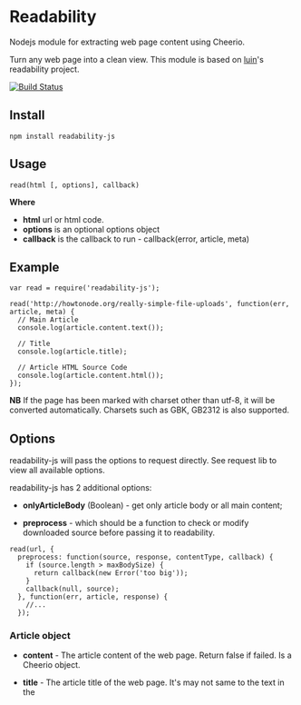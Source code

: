 # Readability

Nodejs module for extracting web page content using Cheerio.

Turn any web page into a clean view. This module is based on [luin](https://github.com/luin/readability)'s readability project.

[![Build Status](https://travis-ci.org/Ournet/readability-js.png?branch=master)](https://travis-ci.org/Ournet/readability-js)

## Install

```
npm install readability-js
```

## Usage

```
read(html [, options], callback)
```

**Where**

- **html** url or html code.
- **options** is an optional options object
- **callback** is the callback to run - callback(error, article, meta)

## Example

```
var read = require('readability-js');

read('http://howtonode.org/really-simple-file-uploads', function(err, article, meta) {
  // Main Article
  console.log(article.content.text());

  // Title
  console.log(article.title);

  // Article HTML Source Code
  console.log(article.content.html());
});
```

**NB** If the page has been marked with charset other than utf-8, it will be converted automatically. Charsets such as GBK, GB2312 is also supported.

## Options

readability-js will pass the options to request directly. See request lib to view all available options.

readability-js has 2 additional options:

- **onlyArticleBody** (Boolean) - get only article body or all main content;

- **preprocess** - which should be a function to check or modify downloaded source before passing it to readability.

```
read(url, {
  preprocess: function(source, response, contentType, callback) {
    if (source.length > maxBodySize) {
      return callback(new Error('too big'));
    }
    callback(null, source);
  }, function(err, article, response) {
    //...
  });
```

### Article object

- **content** - The article content of the web page. Return false if failed. Is a Cheerio object.

- **title** - The article title of the web page. It's may not same to the text in the <title> tag.

- **excerpt** - The article description from any description, og:description or twitter:description <meta>
